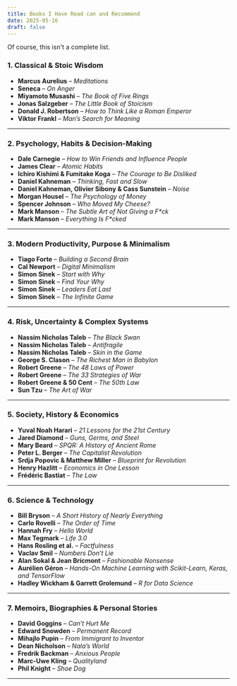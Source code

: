 ```yaml
---
title: Books I Have Read can and Recommend
date: 2025-05-16
draft: false
---
```


Of course, this isn't a complete list.

### **1. Classical & Stoic Wisdom**

- **Marcus Aurelius** – _Meditations_  
- **Seneca** – _On Anger_  
- **Miyamoto Musashi** – _The Book of Five Rings_  
- **Jonas Salzgeber** – _The Little Book of Stoicism_  
- **Donald J. Robertson** – _How to Think Like a Roman Emperor_  
- **Viktor Frankl** – _Man’s Search for Meaning_  

---

### **2. Psychology, Habits & Decision-Making**

- **Dale Carnegie** – _How to Win Friends and Influence People_  
- **James Clear** – _Atomic Habits_  
- **Ichiro Kishimi & Fumitake Koga** – _The Courage to Be Disliked_  
- **Daniel Kahneman** – _Thinking, Fast and Slow_  
- **Daniel Kahneman, Olivier Sibony & Cass Sunstein** – _Noise_  
- **Morgan Housel** – _The Psychology of Money_  
- **Spencer Johnson** – _Who Moved My Cheese?_  
- **Mark Manson** – _The Subtle Art of Not Giving a F*ck_  
- **Mark Manson** – _Everything Is F*cked_  

---

### **3. Modern Productivity, Purpose & Minimalism**

- **Tiago Forte** – _Building a Second Brain_  
- **Cal Newport** – _Digital Minimalism_  
- **Simon Sinek** – _Start with Why_  
- **Simon Sinek** – _Find Your Why_  
- **Simon Sinek** – _Leaders Eat Last_  
- **Simon Sinek** – _The Infinite Game_  

---

### **4. Risk, Uncertainty & Complex Systems**

- **Nassim Nicholas Taleb** – _The Black Swan_  
- **Nassim Nicholas Taleb** – _Antifragile_  
- **Nassim Nicholas Taleb** – _Skin in the Game_  
- **George S. Clason** – _The Richest Man in Babylon_  
- **Robert Greene** – _The 48 Laws of Power_  
- **Robert Greene** – _The 33 Strategies of War_  
- **Robert Greene & 50 Cent** – _The 50th Law_  
- **Sun Tzu** – _The Art of War_  

---

### **5. Society, History & Economics**

- **Yuval Noah Harari** – _21 Lessons for the 21st Century_  
- **Jared Diamond** – _Guns, Germs, and Steel_  
- **Mary Beard** – _SPQR: A History of Ancient Rome_  
- **Peter L. Berger** – _The Capitalist Revolution_  
- **Srdja Popovic & Matthew Miller** – _Blueprint for Revolution_  
- **Henry Hazlitt** – _Economics in One Lesson_  
- **Frédéric Bastiat** – _The Law_  

---

### **6. Science & Technology**

- **Bill Bryson** – _A Short History of Nearly Everything_  
- **Carlo Rovelli** – _The Order of Time_  
- **Hannah Fry** – _Hello World_  
- **Max Tegmark** – _Life 3.0_  
- **Hans Rosling et al.** – _Factfulness_  
- **Vaclav Smil** – _Numbers Don’t Lie_  
- **Alan Sokal & Jean Bricmont** – _Fashionable Nonsense_  
- **Aurélien Géron** – _Hands-On Machine Learning with Scikit-Learn, Keras, and TensorFlow_  
- **Hadley Wickham & Garrett Grolemund** – _R for Data Science_  

---

### **7. Memoirs, Biographies & Personal Stories**

- **David Goggins** – _Can’t Hurt Me_  
- **Edward Snowden** – _Permanent Record_  
- **Mihajlo Pupin** – _From Immigrant to Inventor_  
- **Dean Nicholson** – _Nala’s World_  
- **Fredrik Backman** – _Anxious People_  
- **Marc-Uwe Kling** – _Qualityland_  
- **Phil Knight** – _Shoe Dog_  

---
